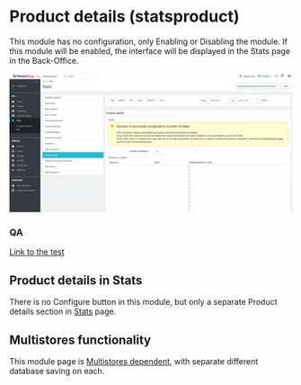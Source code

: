 # Product details (statsproduct)

This module has no configuration, only Enabling or Disabling the module. If this module will be enabled, the interface will be displayed in the Stats page in the Back-Office.

![Product details in Staus User interface](<../../../../.gitbook/assets/image (3) (5).png>)

### QA&#x20;

[Link to the test](https://build.prestashop-project.org/test-scenarios/scenarios/modules/statsproduct.html)

## Product details in Stats

There is no Configure button in this module, but only a separate Product details section in [Stats](../sell/stats.md) page.

## Multistores functionality

This module page is [Multistores dependent](../../common-components/multistores-dependent.md), with separate different database saving on each.
